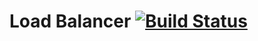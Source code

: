 # Load Balancer [![Build Status](https://travis-ci.org/rai-project/loadbalance.svg?branch=master)](https://travis-ci.org/rai-project/loadbalance)
